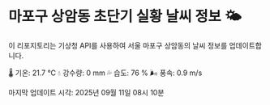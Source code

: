 
# 마포구 상암동 초단기 실황 날씨 정보 🌤️

이 리포지토리는 기상청 API를 사용하여 서울 마포구 상암동의 날씨 정보를 업데이트합니다. 

🌡️ 기온: 21.7 ℃
💧 강수량: 0 mm
💦 습도: 76 %
🌬️ 풍속: 0.9 m/s

마지막 업데이트 시각: 2025년 09월 11일 08시 10분    
